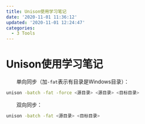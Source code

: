 ```yaml
---
title: Unison使用学习笔记
date: '2020-11-01 11:36:12'
updated: '2020-11-01 12:24:47'
categories:
  - 3 Tools
---
```

# Unison使用学习笔记

　　单向同步（加`-fat`表示有目录是Windows目录）：

```sh
unison -batch -fat -force <源目录> <源目录> <目标目录>
```

　　双向同步：

```sh
unison -batch -fat <源目录> <目标目录>
```
